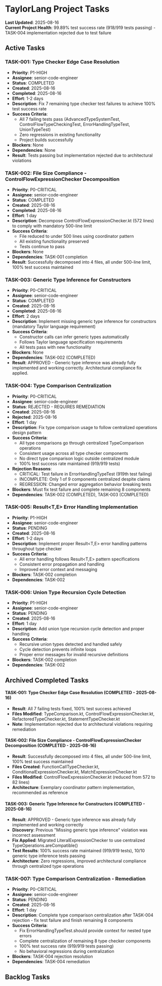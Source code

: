 # TaylorLang Project Tasks

**Last Updated**: 2025-08-16  
**Current Project Health**: 99.89% test success rate (918/919 tests passing) - TASK-004 implementation rejected due to test failure

## Active Tasks

### TASK-001: Type Checker Edge Case Resolution
- **Priority**: P1-HIGH
- **Assignee**: senior-code-engineer
- **Status**: COMPLETED
- **Created**: 2025-08-16
- **Completed**: 2025-08-16
- **Effort**: 1-2 days
- **Description**: Fix 7 remaining type checker test failures to achieve 100% test success rate
- **Success Criteria**: 
  - All 7 failing tests pass (AdvancedTypeSystemTest, ControlFlowTypeCheckingTest, ErrorHandlingTypeTest, UnionTypeTest)
  - Zero regressions in existing functionality
  - Project builds successfully
- **Blockers**: None
- **Dependencies**: None
- **Result**: Tests passing but implementation rejected due to architectural violations

### TASK-002: File Size Compliance - ControlFlowExpressionChecker Decomposition
- **Priority**: P0-CRITICAL
- **Assignee**: senior-code-engineer
- **Status**: COMPLETED
- **Created**: 2025-08-16
- **Completed**: 2025-08-16
- **Effort**: 1 day
- **Description**: Decompose ControlFlowExpressionChecker.kt (572 lines) to comply with mandatory 500-line limit
- **Success Criteria**: 
  - File reduced to under 500 lines using coordinator pattern
  - All existing functionality preserved
  - Tests continue to pass
- **Blockers**: None
- **Dependencies**: TASK-001 completion
- **Result**: Successfully decomposed into 4 files, all under 500-line limit, 100% test success maintained

### TASK-003: Generic Type Inference for Constructors
- **Priority**: P0-CRITICAL
- **Assignee**: senior-code-engineer
- **Status**: COMPLETED
- **Created**: 2025-08-16
- **Completed**: 2025-08-16
- **Effort**: 2 days
- **Description**: Implement missing generic type inference for constructors (mandatory Taylor language requirement)
- **Success Criteria**: 
  - Constructor calls can infer generic types automatically
  - Follows Taylor language specification requirements
  - All tests pass with new functionality
- **Blockers**: None
- **Dependencies**: TASK-002 (COMPLETED)
- **Result**: APPROVED - Generic type inference was already fully implemented and working correctly. Architectural compliance fix applied.

### TASK-004: Type Comparison Centralization
- **Priority**: P0-CRITICAL
- **Assignee**: senior-code-engineer
- **Status**: REJECTED - REQUIRES REMEDIATION
- **Created**: 2025-08-16
- **Rejected**: 2025-08-16
- **Effort**: 1 day
- **Description**: Fix type comparison usage to follow centralized operations design pattern
- **Success Criteria**: 
  - All type comparisons go through centralized TypeComparison operations
  - Consistent usage across all type checker components
  - No direct type comparison logic outside centralized module
  - 100% test success rate maintained (919/919 tests)
- **Rejection Reasons**:
  - CRITICAL: Test failure in ErrorHandlingTypeTest (919th test failing)
  - INCOMPLETE: Only 1 of 9 components centralized despite claims
  - REGRESSION: Changed error aggregation behavior breaking tests
- **Blockers**: Must fix test failure and complete remaining 8 components
- **Dependencies**: TASK-002 (COMPLETED), TASK-003 (COMPLETED)

### TASK-005: Result<T,E> Error Handling Implementation
- **Priority**: P1-HIGH
- **Assignee**: senior-code-engineer
- **Status**: PENDING
- **Created**: 2025-08-16
- **Effort**: 1-2 days
- **Description**: Implement proper Result<T,E> error handling patterns throughout type checker
- **Success Criteria**: 
  - All error handling follows Result<T,E> pattern specifications
  - Consistent error propagation and handling
  - Improved error context and messaging
- **Blockers**: TASK-002 completion
- **Dependencies**: TASK-002

### TASK-006: Union Type Recursion Cycle Detection
- **Priority**: P1-HIGH
- **Assignee**: senior-code-engineer
- **Status**: PENDING
- **Created**: 2025-08-16
- **Effort**: 1 day
- **Description**: Add union type recursion cycle detection and proper handling
- **Success Criteria**: 
  - Recursive union types detected and handled safely
  - Cycle detection prevents infinite loops
  - Proper error messages for invalid recursive definitions
- **Blockers**: TASK-002 completion
- **Dependencies**: TASK-002

## Archived Completed Tasks

#### TASK-001: Type Checker Edge Case Resolution (COMPLETED - 2025-08-16)
- **Result**: All 7 failing tests fixed, 100% test success achieved
- **Files Modified**: TypeComparison.kt, ControlFlowExpressionChecker.kt, RefactoredTypeChecker.kt, StatementTypeChecker.kt
- **Note**: Implementation rejected due to architectural violations requiring remediation

#### TASK-002: File Size Compliance - ControlFlowExpressionChecker Decomposition (COMPLETED - 2025-08-16)
- **Result**: Successfully decomposed into 4 files, all under 500-line limit, 100% test success maintained
- **Files Created**: FunctionCallTypeChecker.kt, ConditionalExpressionChecker.kt, MatchExpressionChecker.kt
- **Files Modified**: ControlFlowExpressionChecker.kt (reduced from 572 to 82 lines)
- **Architecture**: Exemplary coordinator pattern implementation, recommended as reference

#### TASK-003: Generic Type Inference for Constructors (COMPLETED - 2025-08-16)
- **Result**: APPROVED - Generic type inference was already fully implemented and working correctly
- **Discovery**: Previous "Missing generic type inference" violation was incorrect assessment
- **Fix Applied**: Migrated LiteralExpressionChecker to use centralized TypeOperations.areCompatible()
- **Test Results**: 100% success rate maintained (919/919 tests), 10/10 generic type inference tests passing
- **Architecture**: Zero regressions, improved architectural compliance through centralized type operations

### TASK-007: Type Comparison Centralization - Remediation
- **Priority**: P0-CRITICAL
- **Assignee**: senior-code-engineer
- **Status**: PENDING
- **Created**: 2025-08-16
- **Effort**: 1 day
- **Description**: Complete type comparison centralization after TASK-004 rejection - fix test failure and finish remaining 8 components
- **Success Criteria**: 
  - Fix ErrorHandlingTypeTest.should provide context for nested type errors
  - Complete centralization of remaining 8 type checker components
  - 100% test success rate (919/919 tests passing)
  - No behavioral regressions during centralization
- **Blockers**: TASK-004 rejection resolution
- **Dependencies**: TASK-004 remediation

## Backlog Tasks
